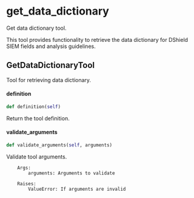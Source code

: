 # get_data_dictionary

Get data dictionary tool.

This tool provides functionality to retrieve the data dictionary
for DShield SIEM fields and analysis guidelines.

## GetDataDictionaryTool

Tool for retrieving data dictionary.

#### definition

```python
def definition(self)
```

Return the tool definition.

#### validate_arguments

```python
def validate_arguments(self, arguments)
```

Validate tool arguments.
        
        Args:
            arguments: Arguments to validate
            
        Raises:
            ValueError: If arguments are invalid
